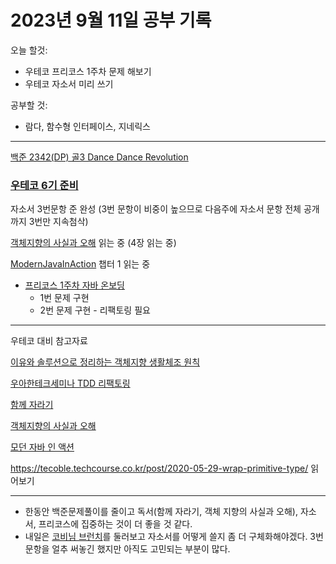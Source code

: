 # 2023년 9월 11일 공부 기록

오늘 할것: 
- 우테코 프리코스 1주차 문제 해보기
- 우테코 자소서 미리 쓰기

공부할 것:
- 람다, 함수형 인터페이스, 지네릭스


---

[백준 2342(DP) 골3 Dance Dance Revolution](..%2F..%2F..%2FAlgorithm%2FSolvedProblem%2FDP%2F2342%2F2342.md)

### [우테코 6기 준비](../../../우아한테크코스/우테코_6기_준비/우테코_6기_준비.md)

자소서 3번문항 준 완성 (3번 문항이 비중이 높으므로 다음주에 자소서 문항 전체 공개까지 3번만 지속첨삭)


[객체지향의 사실과 오해](..%2F..%2F..%2FOOP%2F%EA%B0%9D%EC%B2%B4%EC%A7%80%ED%96%A5%EC%9D%98_%EC%82%AC%EC%8B%A4%EA%B3%BC_%EC%98%A4%ED%95%B4%2F%EA%B0%9D%EC%B2%B4%EC%A7%80%ED%96%A5%EC%9D%98_%EC%82%AC%EC%8B%A4%EA%B3%BC_%EC%98%A4%ED%95%B4.md)
읽는 중 (4장 읽는 중)

[ModernJavaInAction](..%2F..%2F..%2FJava%2FModernJavaInAction%2FModernJavaInAction.md)
챕터 1 읽는 중

- [프리코스 1주차 자바 온보딩](https://github.com/SeongUk52/java-onboarding)
  - 1번 문제 구현
  - 2번 문제 구현 - 리팩토링 필요

---

우테코 대비 참고자료

[이유와 솔루션으로 정리하는 객체지향 생활체조 원칙](..%2F..%2F..%2FOOP%2F%EC%9D%B4%EC%9C%A0%EC%99%80_%EC%86%94%EB%A3%A8%EC%85%98%EC%9C%BC%EB%A1%9C_%EC%A0%95%EB%A6%AC%ED%95%98%EB%8A%94_%EA%B0%9D%EC%B2%B4%EC%A7%80%ED%96%A5_%EC%83%9D%ED%99%9C%EC%B2%B4%EC%A1%B0_%EC%9B%90%EC%B9%99.md)

[우아한테크세미나 TDD 리팩토링](..%2F..%2F..%2F%EC%9A%B0%EC%95%84%ED%95%9C%ED%85%8C%ED%81%AC%EC%BD%94%EC%8A%A4%2F%EC%9A%B0%ED%85%8C%EC%BD%94_6%EA%B8%B0_%EC%A4%80%EB%B9%84%2F%EC%9A%B0%EC%95%84%ED%95%9C%ED%85%8C%ED%81%AC%EC%84%B8%EB%AF%B8%EB%82%98%2FTDD%EB%A6%AC%ED%8C%A9%ED%86%A0%EB%A7%81%2F%EC%9A%B0%EC%95%84%ED%95%9C%ED%85%8C%ED%81%AC%EC%84%B8%EB%AF%B8%EB%82%98_TDD_%EB%A6%AC%ED%8C%A9%ED%86%A0%EB%A7%81.md)

[함께 자라기](..%2F..%2F..%2FCS%28ComputerScience%29%2F%EA%B0%9C%EB%B0%9C%EB%B0%A9%EB%B2%95%EB%A1%A0%2F%EC%95%A0%EC%9E%90%EC%9D%BC%2F%ED%95%A8%EA%BB%98_%EC%9E%90%EB%9D%BC%EA%B8%B0%2F%ED%95%A8%EA%BB%98_%EC%9E%90%EB%9D%BC%EA%B8%B0.md)

[객체지향의 사실과 오해](..%2F..%2F..%2FOOP%2F%EA%B0%9D%EC%B2%B4%EC%A7%80%ED%96%A5%EC%9D%98_%EC%82%AC%EC%8B%A4%EA%B3%BC_%EC%98%A4%ED%95%B4%2F%EA%B0%9D%EC%B2%B4%EC%A7%80%ED%96%A5%EC%9D%98_%EC%82%AC%EC%8B%A4%EA%B3%BC_%EC%98%A4%ED%95%B4.md)

[모던 자바 인 액션](..%2F..%2F..%2FJava%2FModernJavaInAction%2FModernJavaInAction.md)

https://tecoble.techcourse.co.kr/post/2020-05-29-wrap-primitive-type/
읽어보기

---
- 한동안 백준문제풀이를 줄이고 독서(함께 자라기, 객체 지향의 사실과 오해), 자소서, 프리코스에 집중하는 것이 더 좋을 것 같다.
- 내일은 [코비님 브런치](https://brunch.co.kr/@javajigi/14)를 둘러보고 자소서를 어떻게 쓸지 좀 더 구체화해야겠다.
3번 문항을 얼추 써놓긴 했지만 아직도 고민되는 부분이 많다.